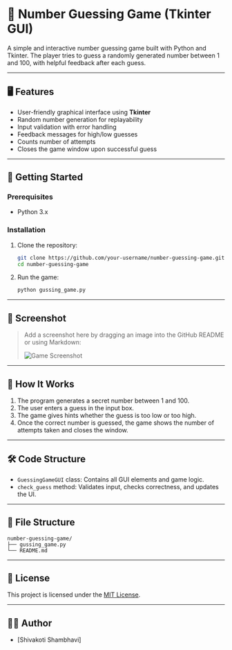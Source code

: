 
# 🎯 Number Guessing Game (Tkinter GUI)

A simple and interactive number guessing game built with Python and Tkinter. The player tries to guess a randomly generated number between 1 and 100, with helpful feedback after each guess.

---

## 🖥️ Features

- User-friendly graphical interface using **Tkinter**
- Random number generation for replayability
- Input validation with error handling
- Feedback messages for high/low guesses
- Counts number of attempts
- Closes the game window upon successful guess

---

## 🚀 Getting Started

### Prerequisites

- Python 3.x

### Installation

1. Clone the repository:
   ```bash
   git clone https://github.com/your-username/number-guessing-game.git
   cd number-guessing-game
   ```

2. Run the game:
   ```bash
   python gussing_game.py
   ```

---

## 📸 Screenshot

> Add a screenshot here by dragging an image into the GitHub README or using Markdown:
>
> ![Game Screenshot](screenshot.png)

---

## 🧠 How It Works

1. The program generates a secret number between 1 and 100.
2. The user enters a guess in the input box.
3. The game gives hints whether the guess is too low or too high.
4. Once the correct number is guessed, the game shows the number of attempts taken and closes the window.

---

## 🛠️ Code Structure

- `GuessingGameGUI` class: Contains all GUI elements and game logic.
- `check_guess` method: Validates input, checks correctness, and updates the UI.

---

## 📂 File Structure

```
number-guessing-game/
├── gussing_game.py
└── README.md
```

---

## 📄 License

This project is licensed under the [MIT License](LICENSE).

---

## 👨‍💻 Author

- [Shivakoti Shambhavi]
